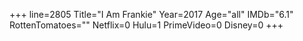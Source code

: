 +++
line=2805
Title="I Am Frankie"
Year=2017
Age="all"
IMDb="6.1"
RottenTomatoes=""
Netflix=0
Hulu=1
PrimeVideo=0
Disney=0
+++

